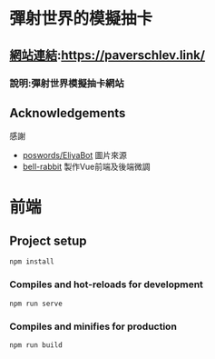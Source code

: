 # 彈射世界的模擬抽卡

## [網站連結](https://paverschlev.link/):https://paverschlev.link/

### 說明:彈射世界模擬抽卡網站

## Acknowledgements
感謝
 - [poswords/EliyaBot](https://github.com/poswords/EliyaBot) 圖片來源
 - [bell-rabbit](https://github.com/bell-rabbit) 製作Vue前端及後端微調

# 前端
## Project setup
```
npm install
```

### Compiles and hot-reloads for development
```
npm run serve
```

### Compiles and minifies for production
```
npm run build
```
